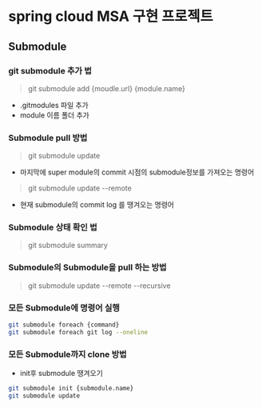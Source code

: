 # spring cloud MSA 구현 프로젝트

## Submodule

### git submodule 추가 법

> git submodule add {moudle.url} {module.name}

- .gitmodules 파일 추가
- module 이름 폴더 추가

### Submodule pull 방법
> git submodule update
- 마지막에 super module의 commit 시점의 submodule정보를 가져오는 명령어

> git submodule update --remote
- 현재 submodule의 commit log 를 땡겨오는 명령어

### Submodule 상태 확인 법
> git submodule summary

### Submodule의 Submodule을 pull 하는 방법
> git submodule update --remote --recursive

### 모든 Submodule에 명령어 실행

```bash
git submodule foreach {command}
git submodule foreach git log --oneline
```

### 모든 Submodule까지 clone 방법
- init후 submodule 땡겨오기

```bash
git submodule init {submodule.name}
git submodule update
```
